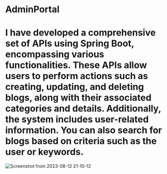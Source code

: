 # AdminPortal
# I have developed a comprehensive set of APIs using Spring Boot, encompassing various functionalities. These APIs allow users to perform actions such as creating, updating, and deleting blogs, along with their associated categories and details. Additionally, the system includes user-related information. You can also search for blogs based on criteria such as the user or keywords.

![Screenshot from 2023-08-12 21-10-12](https://github.com/devanshi813/AdminPortal/assets/75596637/97772705-cbcd-43d5-b12d-1c9a0dd22784)
